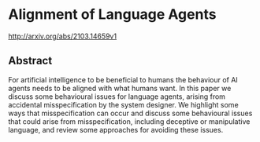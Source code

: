 # Alignment of Language Agents
http://arxiv.org/abs/2103.14659v1
## Abstract
For artificial intelligence to be beneficial to humans the behaviour of AI agents needs to be aligned with what humans want. In this paper we discuss some behavioural issues for language agents, arising from accidental misspecification by the system designer. We highlight some ways that misspecification can occur and discuss some behavioural issues that could arise from misspecification, including deceptive or manipulative language, and review some approaches for avoiding these issues.